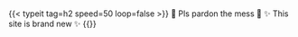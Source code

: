 #
{{< typeit
  tag=h2 
  speed=50
  loop=false >}}
🚧 Pls pardon the mess 🚧
✨ This site is brand new ✨
{{</typeit>}}
